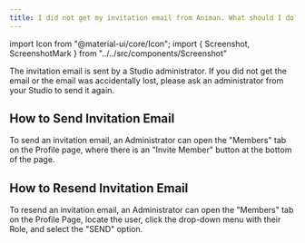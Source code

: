 ```yaml
---
title: I did not get my invitation email from Animan. What should I do?
---
```

import Icon from "@material-ui/core/Icon";
import { Screenshot, ScreenshotMark } from "../../src/components/Screenshot"

The invitation email is sent by a Studio administrator. If you did not get the email or the email was accidentally lost, please ask an administrator from your Studio to send it again.

## How to Send Invitation Email

To send an invitation email, an Administrator can open the "Members" tab on the Profile page, where there is an "Invite Member" button at the bottom of the page.

<Screenshot image="/screenshot/profile_members.png">
  <ScreenshotMark x="15%" y="85%" width="25%" height="12%" textPosition="right" borderRadius="10px">
  </ScreenshotMark>
</Screenshot>


## How to Resend Invitation Email

To resend an invitation email, an Administrator can open the "Members" tab on the Profile Page, locate the user, click the drop-down menu with their Role, and select the "SEND" option.

<Screenshot image="/screenshot/profile_member_resend_email.png">
  <ScreenshotMark x="79%" y="55.5%" width="22%" height="12%" textPosition="right" borderRadius="10px">
  </ScreenshotMark>
</Screenshot>

<Screenshot image="/screenshot/profile_member_resend_email_menu.png">
  <ScreenshotMark x="79%" y="49%" width="22%" height="11%" textPosition="right" borderRadius="10px">
  </ScreenshotMark>
</Screenshot>